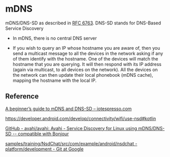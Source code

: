 # mDNS

mDNS/DNS-SD as described in [RFC 6763](https://tools.ietf.org/html/rfc6763 "https://tools.ietf.org/html/rfc6763"). DNS-SD stands for DNS-Based Service Discovery

- In mDNS, there is no central DNS server

- If you wish to query an IP whose hostname you are aware of, then you send a multicast message to all the devices in the network asking if any of them identify with the hostname. One of the devices will match the hostname that you are querying. It will then respond with its IP address (again via multicast, to all devices on the network). All the devices on the network can then update their local phonebook (mDNS cache), mapping the hostname with the local IP.

## Reference

[A beginner&#8217;s guide to mDNS and DNS-SD &#8211; iotespresso.com](https://iotespresso.com/a-beginners-guide-to-mdns-and-dns-sd/)

https://developer.android.com/develop/connectivity/wifi/use-nsd#kotlin

[GitHub - avahi/avahi: Avahi - Service Discovery for Linux using mDNS/DNS-SD -- compatible with Bonjour](https://github.com/avahi/avahi)

[samples/training/NsdChat/src/com/example/android/nsdchat - platform/development - Git at Google](https://android.googlesource.com/platform/development/+/master/samples/training/NsdChat/src/com/example/android/nsdchat)
